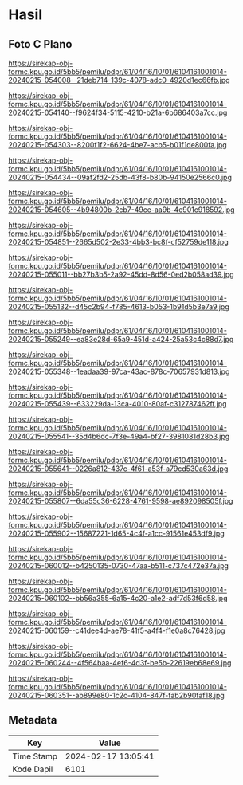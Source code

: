 # Hasil

## Foto C Plano

https://sirekap-obj-formc.kpu.go.id/5bb5/pemilu/pdpr/61/04/16/10/01/6104161001014-20240215-054008--21deb714-139c-4078-adc0-4920d1ec66fb.jpg

https://sirekap-obj-formc.kpu.go.id/5bb5/pemilu/pdpr/61/04/16/10/01/6104161001014-20240215-054140--f9624f34-5115-4210-b21a-6b686403a7cc.jpg

https://sirekap-obj-formc.kpu.go.id/5bb5/pemilu/pdpr/61/04/16/10/01/6104161001014-20240215-054303--8200f1f2-6624-4be7-acb5-b01f1de800fa.jpg

https://sirekap-obj-formc.kpu.go.id/5bb5/pemilu/pdpr/61/04/16/10/01/6104161001014-20240215-054434--09af2fd2-25db-43f8-b80b-94150e2566c0.jpg

https://sirekap-obj-formc.kpu.go.id/5bb5/pemilu/pdpr/61/04/16/10/01/6104161001014-20240215-054605--4b94800b-2cb7-49ce-aa9b-4e901c918592.jpg

https://sirekap-obj-formc.kpu.go.id/5bb5/pemilu/pdpr/61/04/16/10/01/6104161001014-20240215-054851--2665d502-2e33-4bb3-bc8f-cf52759de118.jpg

https://sirekap-obj-formc.kpu.go.id/5bb5/pemilu/pdpr/61/04/16/10/01/6104161001014-20240215-055011--bb27b3b5-2a92-45dd-8d56-0ed2b058ad39.jpg

https://sirekap-obj-formc.kpu.go.id/5bb5/pemilu/pdpr/61/04/16/10/01/6104161001014-20240215-055132--d45c2b94-f785-4613-b053-1b91d5b3e7a9.jpg

https://sirekap-obj-formc.kpu.go.id/5bb5/pemilu/pdpr/61/04/16/10/01/6104161001014-20240215-055249--ea83e28d-65a9-451d-a424-25a53c4c88d7.jpg

https://sirekap-obj-formc.kpu.go.id/5bb5/pemilu/pdpr/61/04/16/10/01/6104161001014-20240215-055348--1eadaa39-97ca-43ac-878c-70657931d813.jpg

https://sirekap-obj-formc.kpu.go.id/5bb5/pemilu/pdpr/61/04/16/10/01/6104161001014-20240215-055439--633229da-13ca-4010-80af-c312787462ff.jpg

https://sirekap-obj-formc.kpu.go.id/5bb5/pemilu/pdpr/61/04/16/10/01/6104161001014-20240215-055541--35d4b6dc-7f3e-49a4-bf27-3981081d28b3.jpg

https://sirekap-obj-formc.kpu.go.id/5bb5/pemilu/pdpr/61/04/16/10/01/6104161001014-20240215-055641--0226a812-437c-4f61-a53f-a79cd530a63d.jpg

https://sirekap-obj-formc.kpu.go.id/5bb5/pemilu/pdpr/61/04/16/10/01/6104161001014-20240215-055807--6da55c36-6228-4761-9598-ae892098505f.jpg

https://sirekap-obj-formc.kpu.go.id/5bb5/pemilu/pdpr/61/04/16/10/01/6104161001014-20240215-055902--15687221-1d65-4c4f-a1cc-91561e453df9.jpg

https://sirekap-obj-formc.kpu.go.id/5bb5/pemilu/pdpr/61/04/16/10/01/6104161001014-20240215-060012--b4250135-0730-47aa-b511-c737c472e37a.jpg

https://sirekap-obj-formc.kpu.go.id/5bb5/pemilu/pdpr/61/04/16/10/01/6104161001014-20240215-060102--bb56a355-6a15-4c20-a1e2-adf7d53f6d58.jpg

https://sirekap-obj-formc.kpu.go.id/5bb5/pemilu/pdpr/61/04/16/10/01/6104161001014-20240215-060159--c41dee4d-ae78-41f5-a4f4-f1e0a8c76428.jpg

https://sirekap-obj-formc.kpu.go.id/5bb5/pemilu/pdpr/61/04/16/10/01/6104161001014-20240215-060244--4f564baa-4ef6-4d3f-be5b-22619eb68e69.jpg

https://sirekap-obj-formc.kpu.go.id/5bb5/pemilu/pdpr/61/04/16/10/01/6104161001014-20240215-060351--ab899e80-1c2c-4104-847f-fab2b90faf18.jpg


## Metadata

| Key        | Value               |
| ---------- | ------------------- |
| Time Stamp | 2024-02-17 13:05:41 |
| Kode Dapil | 6101                |



